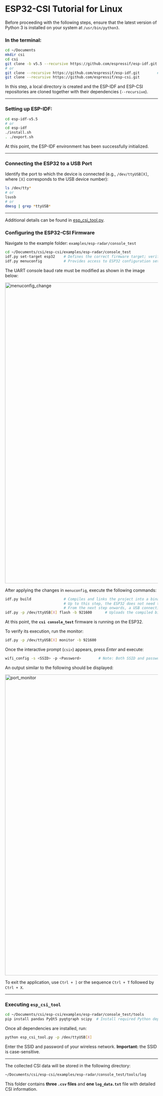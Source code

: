 # ESP32-CSI Tutorial for Linux

Before proceeding with the following steps, ensure that the latest version of Python 3 is installed on your system at `/usr/bin/python3`.

### In the terminal:

```bash
cd ~/Documents
mkdir csi
cd csi
git clone -b v5.5 --recursive https://github.com/espressif/esp-idf.git esp-idf-v5.5      # For version 5.5
# or
git clone --recursive https://github.com/espressif/esp-idf.git        # For version 6.0
git clone --recursive https://github.com/espressif/esp-csi.git
````

In this step, a local directory is created and the ESP-IDF and ESP-CSI repositories are cloned together with their dependencies (`--recursive`).

---

### Setting up ESP-IDF:

```bash
cd esp-idf-v5.5
# or
cd esp-idf
./install.sh
. ./export.sh
```

At this point, the ESP-IDF environment has been successfully initialized.

---

### Connecting the ESP32 to a USB Port

Identify the port to which the device is connected (e.g., `/dev/ttyUSB[X]`, where `[X]` corresponds to the USB device number):

```bash
ls /dev/tty*
# or
lsusb
# or
dmesg | grep *ttyUSB*
```
---

Additional details can be found in [esp\_csi\_tool.py](https://github.com/espressif/esp-csi/blob/master/examples/esp-radar/console_test/README.md).

### Configuring the ESP32-CSI Firmware

Navigate to the example folder: `examples/esp-radar/console_test`

```bash
cd ~/Documents/csi/esp-csi/examples/esp-radar/console_test
idf.py set-target esp32    # Defines the correct firmware target; verify with `esptool.py flash_id` (e.g., esp32, esp32s3, esp32c2, etc.)
idf.py menuconfig          # Provides access to ESP32 configuration settings
```

The UART console baud rate must be modified as shown in the image below:

<img width="1909" height="991" alt="menuconfig_change" src="https://github.com/user-attachments/assets/0592bd2c-6eb9-4583-944d-347a714d77e2" />

After applying the changes in `menuconfig`, execute the following commands:

```bash
idf.py build               # Compiles and links the project into a binary file for the ESP32
                           # Up to this step, the ESP32 does not need to be connected to the USB port.
                           # From the next step onwards, a USB connection is required.
idf.py -p /dev/ttyUSB[X] flash -b 921600      # Uploads the compiled binary to the ESP32
```

At this point, the **`csi console_test`** firmware is running on the ESP32.

To verify its execution, run the monitor:

```bash
idf.py -p /dev/ttyUSB[X] monitor -b 921600
```

Once the interactive prompt (`csi>`) appears, press *Enter* and execute:

```bash
wifi_config -s <SSID> -p <Password>        # Note: Both SSID and password are case-sensitive
```

An output similar to the following should be displayed:

<img width="1909" height="991" alt="port_monitor" src="https://github.com/user-attachments/assets/3d0bca98-6c22-430f-9e25-1e48b31660e5" />

To exit the application, use `Ctrl + ]` or the sequence `Ctrl + T` followed by `Ctrl + X`.

---

### Executing `esp_csi_tool`

```bash
cd ~/Documents/csi/esp-csi/examples/esp-radar/console_test/tools
pip install pandas PyQt5 pyqtgraph scipy  # Install required Python dependencies
```

Once all dependencies are installed, run:

```bash
python esp_csi_tool.py -p /dev/ttyUSB[X]
```

Enter the SSID and password of your wireless network.
**Important:** the SSID is case-sensitive.

---

The collected CSI data will be stored in the following directory:

```bash
~/Documents/csi/esp-csi/examples/esp-radar/console_test/tools/log
```

This folder contains **three `.csv` files** and **one `log_data.txt`** file with detailed CSI information.

